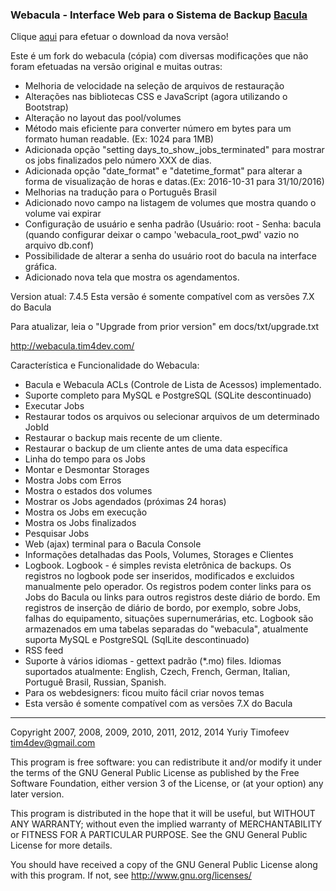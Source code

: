 ### Webacula - Interface Web para o Sistema de Backup <a href="http://www.bacula.org">Bacula</a>

Clique <a href="https://github.com/wanderleihuttel/webacula/releases" title="Download Webacula 7.4.5">aqui</a> para efetuar o download da nova versão!

Este é um fork do webacula (cópia) com diversas modificações que não foram efetuadas na versão original e muitas outras:

- Melhoria de velocidade na seleção de arquivos de restauração
- Alterações nas bibliotecas CSS e JavaScript (agora utilizando o Bootstrap)
- Alteração no layout das pool/volumes
- Método mais eficiente para converter número em bytes para um formato human readable. (Ex: 1024 para 1MB)
- Adicionada opção "setting days_to_show_jobs_terminated" para mostrar os jobs finalizados pelo número XXX de dias.
- Adicionada opção "date_format" e "datetime_format" para alterar a forma de visualização de horas e datas.(Ex: 2016-10-31 para 31/10/2016)
- Melhorias na tradução para o Português Brasil
- Adicionado novo campo na listagem de volumes que mostra quando o volume vai expirar
- Configuração de usuário e senha padrão (Usuário: root - Senha: bacula (quando configurar deixar o campo 'webacula_root_pwd' vazio no arquivo db.conf)
- Possibilidade de alterar a senha do usuário root do bacula na interface gráfica.
- Adicionado nova tela que mostra os agendamentos.

Version atual: 7.4.5
Esta versão é somente compatível com as versões 7.X do Bacula

Para atualizar, leia  o "Upgrade from prior version" em docs/txt/upgrade.txt

http://webacula.tim4dev.com/

Característica e Funcionalidade do Webacula:
  * Bacula e Webacula ACLs (Controle de Lista de Acessos) implementado.
  * Suporte completo para MySQL e PostgreSQL (SQLite descontinuado)
  * Executar Jobs
  * Restaurar todos os arquivos ou selecionar arquivos de um determinado JobId
  * Restaurar o backup mais recente de um cliente.
  * Restaurar o backup de um cliente antes de uma data específica
  * Linha do tempo para os Jobs
  * Montar e Desmontar Storages
  * Mostra Jobs com Erros
  * Mostra o estados dos volumes
  * Mostrar os Jobs agendados (próximas 24 horas)
  * Mostra os Jobs em execução
  * Mostra os Jobs finalizados
  * Pesquisar Jobs
  * Web (ajax) terminal para o Bacula Console
  * Informações detalhadas das Pools, Volumes, Storages e Clientes
  * Logbook. Logbook - é simples revista eletrônica de backups.
    Os registros no logbook pode ser inseridos, modificados e excluidos manualmente pelo operador.
    Os registros podem conter links para os Jobs do Bacula ou links para outros registros deste diário de bordo.
    Em registros de inserção de diário de bordo, por exemplo, sobre Jobs, falhas do equipamento, situações supernumerárias, etc.
    Logbook são armazenados em uma tabelas separadas do "webacula", atualmente suporta MySQL e PostgreSQL (SqlLite descontinuado)
  * RSS feed
  * Suporte à vários idiomas - gettext padrão (*.mo) files. Idiomas suportados atualmente: English, Czech, French, German, Italian, Portuguê Brasil, Russian, Spanish.
  * Para os webdesigners: ficou muito fácil criar novos temas
  * Esta versão é somente compatível com as versões 7.X do Bacula



-------

Copyright 2007, 2008, 2009, 2010, 2011, 2012, 2014 Yuriy Timofeev <tim4dev@gmail.com>

This program is free software: you can redistribute it and/or modify it under the terms of
the GNU General Public License as published by the Free Software Foundation, either version 3 of the License,
or (at your option) any later version.

This program is distributed in the hope that it will be useful, but WITHOUT ANY WARRANTY;
without even the implied warranty of MERCHANTABILITY or FITNESS FOR A PARTICULAR PURPOSE.
See the GNU General Public License for more details.

You should have received a copy of the GNU General Public License along with this program.
If not, see http://www.gnu.org/licenses/
